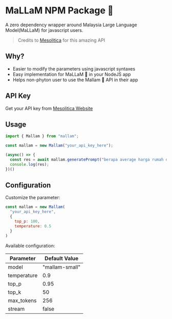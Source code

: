 # MaLLaM NPM Package 🌙

A zero dependency wrapper around Malaysia Large Language Model(MaLLaM) for javascript users.

> Credits to [Mesolitica](https://mesolitica.com/) for this amazing API

## Why?
- Easier to modify the parameters using javascript syntaxes
- Easy implementation for MaLLaM 🌙 in your NodeJS app
- Helps non-phyton user to use the Mallam 🌙 API in their app

## API Key
Get your API key from [Mesolitica Website](https://app.nous.mesolitica.com/)

## Usage

```javascript
import { Mallam } from "mallam";

const mallam = new Mallam("your_api_key_here");

(async() => {
  const res = await mallam.generatePrompt("berapa average harga rumah dekat johor?");
  console.log(res);
})()
```

## Configuration

Customize the parameter:
```javascript
const mallam = new Mallam(
  "your_api_key_here",
  {
    top_p: 100,
    temperature: 0.5
  }
)
```
Available configuration:

| Parameter    | Default Value |
| -------- | ------- |
| model  |"mallam-small"    |
| temperature | 0.9     |
| top_p    | 0.95    |
| top_k    | 50    |
| max_tokens    | 256    |
| stream    | false    |


